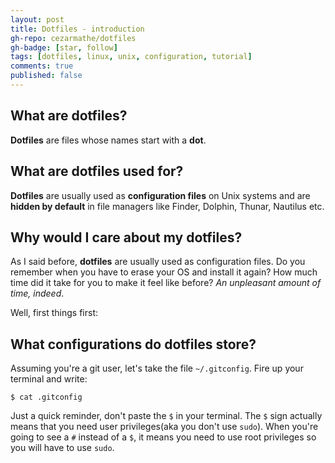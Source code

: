 ```yaml
---
layout: post
title: Dotfiles - introduction
gh-repo: cezarmathe/dotfiles
gh-badge: [star, follow]
tags: [dotfiles, linux, unix, configuration, tutorial]
comments: true
published: false
---
```


## What are dotfiles?

**Dotfiles** are files whose names start with a **dot**. 

## What are dotfiles used for?

**Dotfiles** are usually used as **configuration files** on Unix systems and are **hidden by default** in file managers like Finder, Dolphin, Thunar, Nautilus etc.

## Why would I care about my dotfiles?

As I said before, **dotfiles** are usually used as configuration files. Do you remember when you have to erase your OS and install it again? How much time did it take for you to make it feel like before? _An unpleasant amount of time, indeed_.

Well, first things first:

## What configurations do dotfiles store?

Assuming you're a git user, let's take the file `~/.gitconfig`.
Fire up your terminal and write:
```shell
$ cat .gitconfig
```
Just a quick reminder, don't paste the `$` in your terminal. The `$` sign actually means that you need user privileges(aka you don't use `sudo`). When you're going to see a `#` instead of a `$`, it means you need to use root privileges so you will have to use `sudo`.